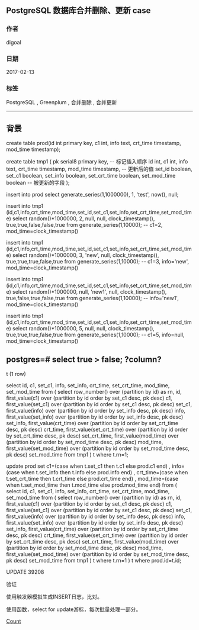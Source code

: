 ## PostgreSQL 数据库合并删除、更新 case
                                     
### 作者                                     
digoal                                      
                                        
### 日期                                      
2017-02-13                                                              
                                      
### 标签                                                                                                                                                      
PostgreSQL , Greenplum , 合并删除 , 合并更新   
  
----                                      
                                    
## 背景  


create table prod(id int primary key, c1 int, info text, crt_time timestamp, mod_time timestamp);  

create table tmp1
(
  pk serial8 primary key,   -- 标记插入顺序
  id int, c1 int, info text, crt_time timestamp, mod_time timestamp, -- 更新后的值
  set_id boolean, set_c1 boolean, set_info boolean, set_crt_time boolean, set_mod_time boolean -- 被更新的字段
);  

insert into prod select generate_series(1,1000000), 1, 'test', now(), null;

insert into tmp1 (id,c1,info,crt_time,mod_time,set_id,set_c1,set_info,set_crt_time,set_mod_time)
  select random()*1000000, 2, null, null, clock_timestamp(), true,true,false,false,true from generate_series(1,10000);  -- c1=2, mod_time=clock_timestamp()

insert into tmp1 (id,c1,info,crt_time,mod_time,set_id,set_c1,set_info,set_crt_time,set_mod_time)
  select random()*1000000, 3, 'new', null, clock_timestamp(), true,true,true,false,true from generate_series(1,10000);  -- c1=3, info='new', mod_time=clock_timestamp()

insert into tmp1 (id,c1,info,crt_time,mod_time,set_id,set_c1,set_info,set_crt_time,set_mod_time)
  select random()*1000000, null, 'new1', null, clock_timestamp(), true,false,true,false,true from generate_series(1,10000);  -- info='new1', mod_time=clock_timestamp()

insert into tmp1 (id,c1,info,crt_time,mod_time,set_id,set_c1,set_info,set_crt_time,set_mod_time)
  select random()*1000000, 5, null, null, clock_timestamp(), true,true,true,false,true from generate_series(1,10000);  -- c1=5, info=null, mod_time=clock_timestamp()


postgres=# select true > false;
 ?column? 
----------
 t
(1 row)


select id, c1, set_c1, info, set_info, crt_time, set_crt_time, mod_time, set_mod_time from
(
select 
  row_number() over (partition by id) as rn,
  id, 
  first_value(c1) over (partition by id order by set_c1 desc, pk desc) c1, 
  first_value(set_c1) over (partition by id order by set_c1 desc, pk desc) set_c1, 
  first_value(info) over (partition by id order by set_info desc, pk desc) info, 
  first_value(set_info) over (partition by id order by set_info desc, pk desc) set_info, 
  first_value(crt_time) over (partition by id order by set_crt_time desc, pk desc) crt_time, 
  first_value(set_crt_time) over (partition by id order by set_crt_time desc, pk desc) set_crt_time, 
  first_value(mod_time) over (partition by id order by set_mod_time desc, pk desc) mod_time, 
  first_value(set_mod_time) over (partition by id order by set_mod_time desc, pk desc) set_mod_time
from tmp1
) t
where t.rn=1;


update prod set 
c1=(case when t.set_c1 then t.c1 else prod.c1 end) ,
info=(case when t.set_info then t.info else prod.info end) ,
crt_time=(case when t.set_crt_time then t.crt_time else prod.crt_time end) ,
mod_time=(case when t.set_mod_time then t.mod_time else prod.mod_time end) 
from 
(
select id, c1, set_c1, info, set_info, crt_time, set_crt_time, mod_time, set_mod_time from
(
select 
  row_number() over (partition by id) as rn,
  id, 
  first_value(c1) over (partition by id order by set_c1 desc, pk desc) c1, 
  first_value(set_c1) over (partition by id order by set_c1 desc, pk desc) set_c1, 
  first_value(info) over (partition by id order by set_info desc, pk desc) info, 
  first_value(set_info) over (partition by id order by set_info desc, pk desc) set_info, 
  first_value(crt_time) over (partition by id order by set_crt_time desc, pk desc) crt_time, 
  first_value(set_crt_time) over (partition by id order by set_crt_time desc, pk desc) set_crt_time, 
  first_value(mod_time) over (partition by id order by set_mod_time desc, pk desc) mod_time, 
  first_value(set_mod_time) over (partition by id order by set_mod_time desc, pk desc) set_mod_time
from tmp1
) t
where t.rn=1
) t
where prod.id=t.id;

UPDATE 39208  

验证

使用触发器模拟生成INSERT日志，比对。


使用函数，select for update游标，每次批量处理一部分。


      
        
[Count](http://info.flagcounter.com/h9V1)                                                                                                      
              
